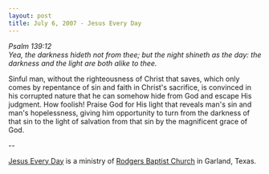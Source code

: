 ```yaml
---
layout: post
title: July 6, 2007 - Jesus Every Day
---
```


_Psalm 139:12  
Yea, the darkness hideth not from thee; but the night shineth as
the day: the darkness and the light are both alike to thee._

Sinful man, without the righteousness of Christ that saves, which
only comes by repentance of sin and faith in Christ's sacrifice, is
convinced in his corrupted nature that he can somehow hide from God
and escape His judgment. How foolish! Praise God for His light that
reveals man's sin and man's hopelessness, giving him opportunity to
turn from the darkness of that sin to the light of salvation from
that sin by the magnificent grace of God.

 --

<a href=http://jesuseveryday.net>Jesus Every Day</a> is a ministry of <a href=http://rodgersbaptist.net>Rodgers Baptist Church</a> in Garland, Texas.
